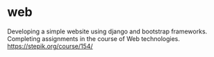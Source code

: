 # web
Developing a simple website using django and bootstrap frameworks.
Completing assignments in the course of Web technologies.
https://stepik.org/course/154/
